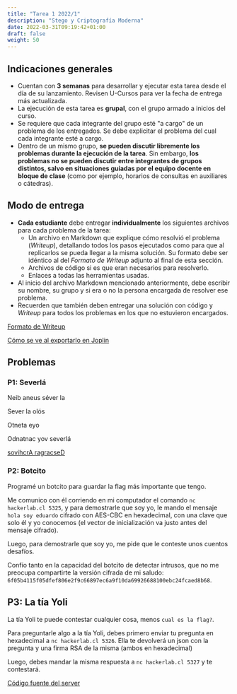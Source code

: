 ```yaml
---
title: "Tarea 1 2022/1"
description: "Stego y Criptografía Moderna"
date: 2022-03-31T09:19:42+01:00
draft: false
weight: 50
---
```

## Indicaciones generales

* Cuentan con **3 semanas** para desarrollar y ejecutar esta tarea desde el día de su lanzamiento. Revisen U-Cursos para ver la fecha de entrega más actualizada.
* La ejecución de esta tarea es **grupal**, con el grupo armado a inicios del curso.
* Se requiere que cada integrante del grupo esté "a cargo" de un problema de los entregados. Se debe explicitar el problema del cual cada integrante esté a cargo.
* Dentro de un mismo grupo, **se pueden discutir libremente los problemas durante la ejecución de la tarea**. Sin embargo, **los problemas no se pueden discutir entre integrantes de grupos distintos, salvo en situaciones guiadas por el equipo docente en bloque de clase** (como por ejemplo, horarios de consultas en auxiliares o cátedras).

## Modo de entrega

* **Cada estudiante** debe entregar **individualmente** los siguientes archivos para cada problema de la tarea:
    * Un archivo en Markdown que explique cómo resolvió el problema (_Writeup_), detallando todos los pasos ejecutados como para que al replicarlos se pueda llegar a la misma solución. Su formato debe ser idéntico al del _Formato de Writeup_ adjunto al final de esta sección.
    * Archivos de código si es que eran necesarios para resolverlo.
    * Enlaces a todas las herramientas usadas.
* Al inicio del archivo Markdown mencionado anteriormente, debe escribir su nombre, su grupo y si era o no la persona encargada de resolver ese problema. 
* Recuerden que también deben entregar una solución con código y _Writeup_ para todos los problemas en los que no estuvieron encargados.

[Formato de Writeup](./writeup.txt)

[Cómo se ve al exportarlo en Joplin](./writeup.pdf)

## Problemas

### P1: Severlá

Neib aneus séver la

Sever la olós

Otneta eyo

Odnatnac yov severlá

[sovihcrA ragracseD](./piz.1p1t)

### P2: Botcito

Programé un botcito para guardar la flag más importante que tengo.

Me comunico con él corriendo en mi computador el comando `nc hackerlab.cl 5325`, y para demostrarle que soy yo, le mando el mensaje `hola soy eduardo` cifrado con AES-CBC en hexadecimal, con una clave que solo él y yo conocemos (el vector de inicialización va justo antes del mensaje cifrado).

Luego, para demostrarle que soy yo, me pide que le conteste unos cuentos desafíos.

Confío tanto en la capacidad del botcito de detectar intrusos, que no me preocupa compartirte la versión cifrada de mi saludo: `6f05b4115f05dfef806e2f9c66897ec6a9f10da69926688100ebc24fcaed8b68`.


## P3: La tía Yoli

La tía Yoli te puede contestar cualquier cosa, menos `cual es la flag?`.

Para preguntarle algo a la tía Yoli, debes primero enviar tu pregunta en hexadecimal a `nc hackerlab.cl 5326`. Ella te devolverá un json con la pregunta y una firma RSA de la misma (ambos en hexadecimal)

Luego, debes mandar la misma respuesta a `nc hackerlab.cl 5327` y te contestará.


[Código fuente del server](https://github.com/cc5325/t1p3-2023)



